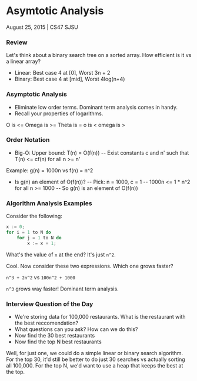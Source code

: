 Asymtotic Analysis
==================
August 25, 2015 | CS47 SJSU

### Review ###
Let's think about a binary search tree on a sorted array. How efficient is it vs a linear array?

- Linear: Best case 4 at [0], Worst 3n + 2
- Binary: Best case 4 at [mid], Worst 4log(n+4)

### Asymptotic Analysis ###
- Eliminate low order terms. Dominant term analysis comes in handy.
- Recall your properties of logarithms.

O is <=
Omega is >=
Theta is =
o is <
omega is >

### Order Notation ###
- Big-O: Upper bound: T(n) = O(f(n))
-- Exist constants c and n' such that T(n) <= cf(n) for all n >= n'

Example: g(n) = 1000n vs f(n) = n^2
- Is g(n) an element of O(f(n))?
-- Pick: n = 1000, c = 1
-- 1000n <= 1 * n^2 for all n >= 1000
-- So g(n) is an element of O(f(n))

### Algorithm Analysis Examples ###
Consider the following:
```Java
x := 0;
for i = 1 to N do
	for j = 1 to N do
		x := x + 1;
```
What's the value of `x` at the end? It's just `n^2`.

Cool. Now consider these two expressions. Which one grows faster?

`n^3 + 2n^2` vs `100n^2 + 1000`

`n^3` grows way faster! Dominant term analysis.

### Interview Question of the Day ###
- We're storing data for 100,000 restaurants. What is the restaurant with the best reccomendation?
- What questions can you ask? How can we do this?
- Now find the 30 best restaurants
- Now find the top N best restaurants

Well, for just one, we could do a simple linear or binary search algorithm.
For the top 30, it'd still be better to do just 30 searches vs actually sorting all 100,000.
For the top N, we'd want to use a heap that keeps the best at the top.
